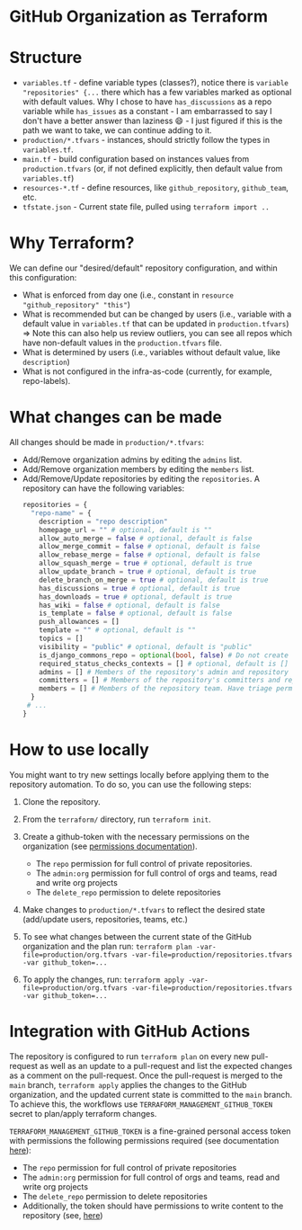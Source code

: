 GitHub Organization as Terraform
================================

# Structure

- `variables.tf` - define variable types (classes?), notice there is `variable "repositories" {...` there which has a
  few variables marked as optional with default values. Why I chose to have `has_discussions` as a repo variable
  while `has_issues` as a constant - I am embarrassed to say I don't have a better answer than laziness :smile: - I just
  figured if this is the path we want to take, we can continue adding to it.
- `production/*.tfvars` - instances, should strictly follow the types in `variables.tf`.
- `main.tf` - build configuration based on instances values from `production.tfvars` (or, if not defined explicitly,
  then default value from `variables.tf`)
- `resources-*.tf` - define resources, like `github_repository`, `github_team`, etc.
- `tfstate.json` - Current state file, pulled using `terraform import ..`

# Why Terraform?

We can define our "desired/default" repository configuration, and within this configuration:

- What is enforced from day one (i.e., constant in `resource "github_repository" "this"`)
- What is recommended but can be changed by users (i.e., variable with a default value in `variables.tf` that can be
  updated in `production.tfvars`) => Note this can also help us review outliers, you can see all repos which have
  non-default values in the `production.tfvars` file.
- What is determined by users (i.e., variables without default value, like `description`)
- What is not configured in the infra-as-code (currently, for example, repo-labels).

# What changes can be made

All changes should be made in `production/*.tfvars`:

- Add/Remove organization admins by editing the `admins` list.
- Add/Remove organization members by editing the `members` list.
- Add/Remove/Update repositories by editing the `repositories`. A repository can have the following variables:
    ```terraform
    repositories = {
      "repo-name" = {
        description = "repo description"
        homepage_url = "" # optional, default is ""
        allow_auto_merge = false # optional, default is false
        allow_merge_commit = false # optional, default is false
        allow_rebase_merge = false # optional, default is false
        allow_squash_merge = true # optional, default is true
        allow_update_branch = true # optional, default is true
        delete_branch_on_merge = true # optional, default is true
        has_discussions = true # optional, default is true
        has_downloads = true # optional, default is true
        has_wiki = false # optional, default is false
        is_template = false # optional, default is false
        push_allowances = []
        template = "" # optional, default is ""
        topics = []
        visibility = "public" # optional, default is "public"
        is_django_commons_repo = optional(bool, false) # Do not create teams for repository
        required_status_checks_contexts = [] # optional, default is []
        admins = [] # Members of the repository's admin and repository teams. Have admin permissions
        committers = [] # Members of the repository's committers and repository teams. Have write permissions
        members = [] # Members of the repository team. Have triage permissions
      }
     # ...
    }
    ```

# How to use locally

You might want to try new settings locally before applying them to the repository automation.
To do so, you can use the following steps:

1. Clone the repository.
2. From the `terraform/` directory, run `terraform init`.
3. Create a github-token with the necessary permissions on the organization (see [permissions documentation][1]).
    - The `repo` permission for full control of private repositories.
    - The `admin:org` permission for full control of orgs and teams, read and write org projects
    - The `delete_repo` permission to delete repositories

4. Make changes to `production/*.tfvars` to reflect the desired state (add/update users, repositories, teams, etc.)
5. To see what changes between the current state of the GitHub organization and the plan
   run:  `terraform plan -var-file=production/org.tfvars -var-file=production/repositories.tfvars -var github_token=...`
6. To apply the changes,
   run: `terraform apply -var-file=production/org.tfvars -var-file=production/repositories.tfvars -var github_token=...`

# Integration with GitHub Actions

The repository is configured to run `terraform plan` on every new pull-request as well as an update to a pull-request
and list the expected changes as a comment on the pull-request.
Once the pull-request is merged to the `main` branch, `terraform apply` applies the changes to the GitHub organization, and
the updated current state is committed to the `main` branch.
To achieve this, the workflows use `TERRAFORM_MANAGEMENT_GITHUB_TOKEN` secret to plan/apply terraform changes.

`TERRAFORM_MANAGEMENT_GITHUB_TOKEN` is a fine-grained personal access token with permissions the following permissions
required (see documentation [here][2]):

- The `repo` permission for full control of private repositories
- The `admin:org` permission for full control of orgs and teams, read and write org projects
- The `delete_repo` permission to delete repositories
- Additionally, the token should have permissions to write content to the repository (see, [here][3])

[1]: https://developer.hashicorp.com/terraform/tutorials/it-saas/github-user-teams#configure-your-credentials

[2]: https://developer.hashicorp.com/terraform/tutorials/it-saas/github-user-teams#configure-your-credentials

[3]: https://registry.terraform.io/providers/integrations/github/latest/docs/resources/repository 